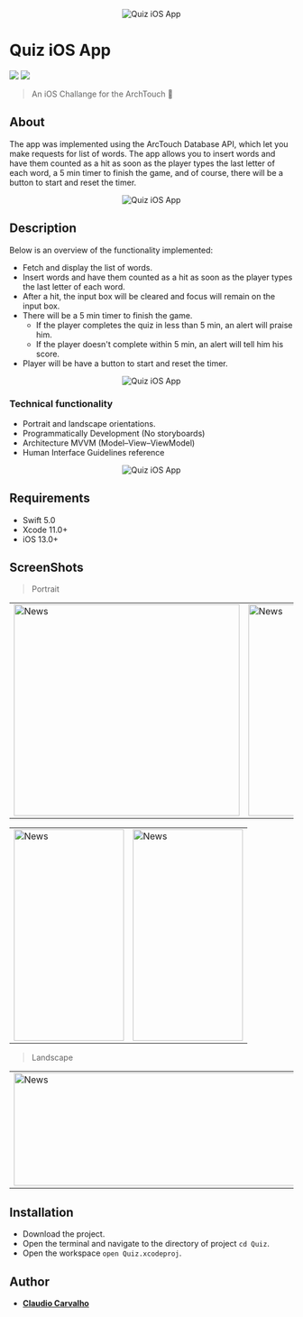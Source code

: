 <p align="center">
  <img src="https://github.com/ccarvofficial/quiz-challenge/blob/feature/readme-file/screenshots/github/header.png" alt="Quiz iOS App"/>
</p>

# Quiz iOS App

<p align="justify">
    <img src="https://img.shields.io/badge/Swift-5-orange.svg" />
    <img src="https://img.shields.io/badge/Platforms-iOS-blue.svg?style=flat" />
</p>

> An iOS Challange for the ArchTouch  🚀

## About

The app was implemented using the ArcTouch Database API, which let you make requests for list of words. The app allows you to insert words and have them counted as a hit as soon as the player types the last letter of each word,  a 5 min timer to finish the game, and of course, there will be a button to start and reset the timer.

<p align="center">
  <img src="https://github.com/ccarvofficial/quiz-challenge/blob/feature/readme-file/screenshots/github/main-01-2.png" alt="Quiz iOS App"/>
</p>

## Description
Below is an overview of the functionality implemented:

- Fetch and display the list of words.
- Insert words and have them counted as a hit as soon as the player types the last letter of each word.
- After a hit, the input box will be cleared and focus will remain on the input box.
- There will be a 5 min timer to finish the game.
   - If the player completes the quiz in less than 5 min, an alert will praise him.
   - If the player doesn't complete within 5 min, an alert will tell him his score.
- Player will be have a button to start and reset the timer.

<p align="center">
  <img src="https://github.com/ccarvofficial/quiz-challenge/blob/feature/readme-file/screenshots/github/main-03.png" alt="Quiz iOS App"/>
</p>

### Technical functionality

- Portrait and landscape orientations.
- Programmatically Development (No storyboards)
- Architecture MVVM (Model–View–ViewModel)
- Human Interface Guidelines reference

<p align="center">
  <img src="https://github.com/ccarvofficial/quiz-challenge/blob/feature/readme-file/screenshots/github/main-02.png" alt="Quiz iOS App"/>
</p>

## Requirements

- Swift 5.0
- Xcode 11.0+
- iOS 13.0+

## ScreenShots

> Portrait

<table style="width:100%">
  <tr>
    <td><img src="https://github.com/ccarvofficial/quiz-challenge/blob/feature/readme-file/screenshots/portrait/screenshot-01.png" alt="News" width=400 height=375/></td>
    <td><img src="https://github.com/ccarvofficial/quiz-challenge/blob/feature/readme-file/screenshots/portrait/screenshot-02.png" alt="News" width=400 height=375/></td>
    <td><img src="https://github.com/ccarvofficial/quiz-challenge/blob/feature/readme-file/screenshots/portrait/screenshot-03.png" alt="News" width=400 height=375/></td>
    <td><img src="https://github.com/ccarvofficial/quiz-challenge/blob/feature/readme-file/screenshots/portrait/screenshot-04.png" alt="News" width=400 height=375/></td>
  </tr>
</table>

<table style="width:100%">
  <tr>
    <td><img src="https://github.com/ccarvofficial/quiz-challenge/blob/feature/readme-file/screenshots/portrait/screenshot-05.png" alt="News" width=195 height=375/></td>
    <td><img src="https://github.com/ccarvofficial/quiz-challenge/blob/feature/readme-file/screenshots/portrait/screenshot-06.png" alt="News" width=195 height=375/></td>
  </tr>
</table>


> Landscape

<table style="width:100%">
  <tr>
    <td><img src="https://github.com/ccarvofficial/quiz-challenge/blob/feature/readme-file/screenshots/landscape/screenshot-07.png" alt="News" width=800 height=200/></td>
    <td><img src="https://github.com/ccarvofficial/quiz-challenge/blob/feature/readme-file/screenshots/landscape/screenshot-08.png" alt="News" width=800 height=200/></td>
  </tr>
</table>

## Installation

* Download the project.
* Open the terminal and navigate to the directory of project ```cd Quiz```.
* Open the workspace ```open Quiz.xcodeproj```.
  
## Author

* [**Claudio Carvalho**](https://github.com/ccarvofficial)

